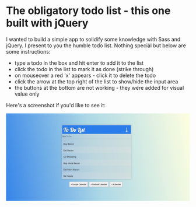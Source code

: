 # The obligatory todo list - this one built with jQuery
I wanted to build a simple app to solidify some knowledge with Sass and jQuery.  I present to you the humble todo list.  Nothing special but below are some instructions:

* type a todo in the box and hit enter to add it to the list
* click the todo in the list to mark it as done (strike through)
* on mouseover a red 'x' appears - click it to delete the todo
* click the arrow at the top right of the list to show/hide the input area
* the buttons at the bottom are not working - they were added for visual value only

Here's a screenshot if you'd like to see it:


![a preveiw image of the todo app](./assets/preview.png)
